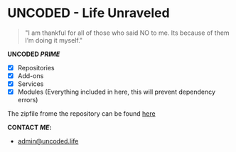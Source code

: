 # UNCODED - Life Unraveled
> "I am thankful for all of those who said NO to me. Its because of them I’m doing it myself."

 **UNCODED _PRIME_**

- [x] Repositories
- [x] Add-ons
- [x] Services
- [x] Modules
(Everything included in here, this will prevent dependency errors)

The zipfile frome the repository can be found [here](http://start.uncoded.life)

 **CONTACT _ME_:**

* admin@uncoded.life


